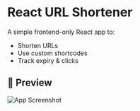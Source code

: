# React URL Shortener

A simple frontend-only React app to:
- Shorten URLs
- Use custom shortcodes
- Track expiry & clicks

## 📸 Preview

![App Screenshot](frontend_test_submission/public/screenshot.png)


